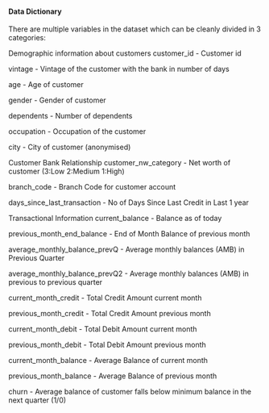 #### Data Dictionary
There are multiple variables in the dataset which can be cleanly divided in 3 categories:

Demographic information about customers
customer_id - Customer id

vintage - Vintage of the customer with the bank in number of days

age - Age of customer

gender - Gender of customer

dependents - Number of dependents

occupation - Occupation of the customer

city - City of customer (anonymised)

Customer Bank Relationship
customer_nw_category - Net worth of customer (3:Low 2:Medium 1:High)

branch_code - Branch Code for customer account

days_since_last_transaction - No of Days Since Last Credit in Last 1 year

Transactional Information
current_balance - Balance as of today

previous_month_end_balance - End of Month Balance of previous month

average_monthly_balance_prevQ - Average monthly balances (AMB) in Previous Quarter

average_monthly_balance_prevQ2 - Average monthly balances (AMB) in previous to previous quarter

current_month_credit - Total Credit Amount current month

previous_month_credit - Total Credit Amount previous month

current_month_debit - Total Debit Amount current month

previous_month_debit - Total Debit Amount previous month

current_month_balance - Average Balance of current month

previous_month_balance - Average Balance of previous month

churn - Average balance of customer falls below minimum balance in the next quarter (1/0)
